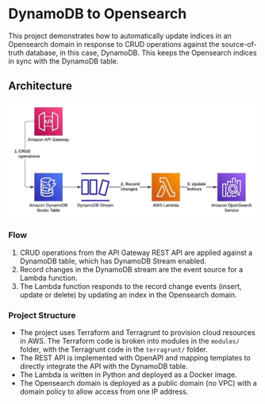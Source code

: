 # DynamoDB to Opensearch

This project demonstrates how to automatically update indices in an Opensearch domain in response to CRUD operations against the source-of-truth database, in this case, DynamoDB. This keeps the Opensearch indices in sync with the DynamoDB table.

## Architecture
<p style="text-align:center">
<img src="arch-diagram.jpeg" width="600"></p>

### Flow
1. CRUD operations from the API Gateway REST API are applied against a DynamoDB table, which has DynamoDB Stream enabled.
2. Record changes in the DynamoDB stream are the event source for a Lambda function.
3. The Lambda function responds to the record change events (insert, update or delete) by updating an index in the Opensearch domain.

### Project Structure

- The project uses Terraform and Terragrunt to provision cloud resources in AWS. The Terraform code is broken into modules in the `modules/` folder, with the Terragrunt code in the `terragrunt/` folder.
- The REST API is implemented with OpenAPI and mapping templates to directly integrate the API with the DynamoDB table.
- The Lambda is written in Python and deployed as a Docker image.
- The Opensearch domain is deployed as a public domain (no VPC) with a domain policy to allow access from one IP address.

